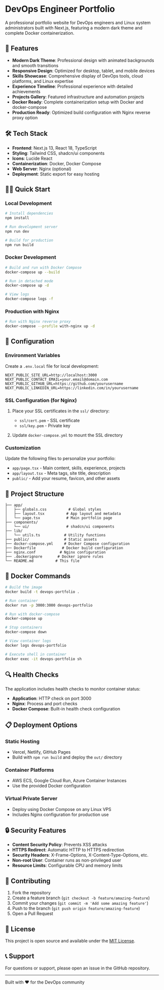 # DevOps Engineer Portfolio

A professional portfolio website for DevOps engineers and Linux system administrators built with Next.js, featuring a modern dark theme and complete Docker containerization.

## 🚀 Features

- **Modern Dark Theme**: Professional design with animated backgrounds and smooth transitions
- **Responsive Design**: Optimized for desktop, tablet, and mobile devices
- **Skills Showcase**: Comprehensive display of DevOps tools, cloud platforms, and Linux expertise
- **Experience Timeline**: Professional experience with detailed achievements
- **Projects Gallery**: Featured infrastructure and automation projects
- **Docker Ready**: Complete containerization setup with Docker and docker-compose
- **Production Ready**: Optimized build configuration with Nginx reverse proxy option

## 🛠 Tech Stack

- **Frontend**: Next.js 13, React 18, TypeScript
- **Styling**: Tailwind CSS, shadcn/ui components
- **Icons**: Lucide React
- **Containerization**: Docker, Docker Compose
- **Web Server**: Nginx (optional)
- **Deployment**: Static export for easy hosting

## 🏃‍♂️ Quick Start

### Local Development

```bash
# Install dependencies
npm install

# Run development server
npm run dev

# Build for production
npm run build
```

### Docker Development

```bash
# Build and run with Docker Compose
docker-compose up --build

# Run in detached mode
docker-compose up -d

# View logs
docker-compose logs -f
```

### Production with Nginx

```bash
# Run with Nginx reverse proxy
docker-compose --profile with-nginx up -d
```

## 🔧 Configuration

### Environment Variables

Create a `.env.local` file for local development:

```env
NEXT_PUBLIC_SITE_URL=http://localhost:3000
NEXT_PUBLIC_CONTACT_EMAIL=your.email@domain.com
NEXT_PUBLIC_GITHUB_URL=https://github.com/yourusername
NEXT_PUBLIC_LINKEDIN_URL=https://linkedin.com/in/yourusername
```

### SSL Configuration (for Nginx)

1. Place your SSL certificates in the `ssl/` directory:
   - `ssl/cert.pem` - SSL certificate
   - `ssl/key.pem` - Private key

2. Update `docker-compose.yml` to mount the SSL directory

### Customization

Update the following files to personalize your portfolio:

- `app/page.tsx` - Main content, skills, experience, projects
- `app/layout.tsx` - Meta tags, site title, description
- `public/` - Add your resume, favicon, and other assets

## 📁 Project Structure

```
├── app/
│   ├── globals.css          # Global styles
│   ├── layout.tsx          # App layout and metadata
│   └── page.tsx            # Main portfolio page
├── components/
│   └── ui/                 # shadcn/ui components
├── lib/
│   └── utils.ts           # Utility functions
├── public/                # Static assets
├── docker-compose.yml     # Docker Compose configuration
├── Dockerfile            # Docker build configuration
├── nginx.conf           # Nginx configuration
├── .dockerignore       # Docker ignore rules
└── README.md          # This file
```

## 🐳 Docker Commands

```bash
# Build the image
docker build -t devops-portfolio .

# Run container
docker run -p 3000:3000 devops-portfolio

# Run with docker-compose
docker-compose up

# Stop containers
docker-compose down

# View container logs
docker logs devops-portfolio

# Execute shell in container
docker exec -it devops-portfolio sh
```

## 🔍 Health Checks

The application includes health checks to monitor container status:

- **Application**: HTTP check on port 3000
- **Nginx**: Process and port checks
- **Docker Compose**: Built-in health check configuration

## 📋 Deployment Options

### Static Hosting
- Vercel, Netlify, GitHub Pages
- Build with `npm run build` and deploy the `out/` directory

### Container Platforms
- AWS ECS, Google Cloud Run, Azure Container Instances
- Use the provided Docker configuration

### Virtual Private Server
- Deploy using Docker Compose on any Linux VPS
- Includes Nginx configuration for production use

## 🔒 Security Features

- **Content Security Policy**: Prevents XSS attacks
- **HTTPS Redirect**: Automatic HTTP to HTTPS redirection
- **Security Headers**: X-Frame-Options, X-Content-Type-Options, etc.
- **Non-root User**: Container runs as non-privileged user
- **Resource Limits**: Configurable CPU and memory limits

## 🤝 Contributing

1. Fork the repository
2. Create a feature branch (`git checkout -b feature/amazing-feature`)
3. Commit your changes (`git commit -m 'Add some amazing feature'`)
4. Push to the branch (`git push origin feature/amazing-feature`)
5. Open a Pull Request

## 📄 License

This project is open source and available under the [MIT License](LICENSE).

## 📞 Support

For questions or support, please open an issue in the GitHub repository.

---

Built with ❤️ for the DevOps community